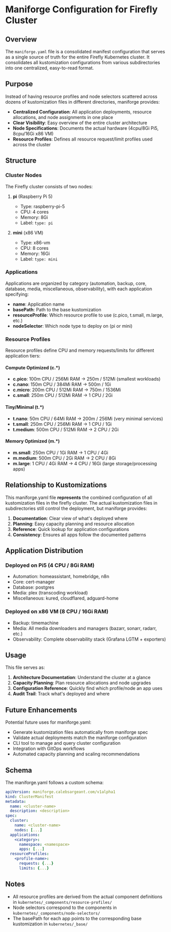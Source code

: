 # Maniforge Configuration for Firefly Cluster

## Overview

The `maniforge.yaml` file is a consolidated manifest configuration that serves as a single source of truth for the entire Firefly Kubernetes cluster. It consolidates all kustomization configurations from various subdirectories into one centralized, easy-to-read format.

## Purpose

Instead of having resource profiles and node selectors scattered across dozens of kustomization files in different directories, maniforge provides:

- **Centralized Configuration**: All application deployments, resource allocations, and node assignments in one place
- **Clear Visibility**: Easy overview of the entire cluster architecture
- **Node Specifications**: Documents the actual hardware (4cpu/8Gi Pi5, 8cpu/16Gi x86 VM)
- **Resource Profiles**: Defines all resource request/limit profiles used across the cluster

## Structure

### Cluster Nodes

The Firefly cluster consists of two nodes:

1. **pi** (Raspberry Pi 5)
   - Type: raspberry-pi-5
   - CPU: 4 cores
   - Memory: 8Gi
   - Label: `type: pi`

2. **mini** (x86 VM)
   - Type: x86-vm
   - CPU: 8 cores
   - Memory: 16Gi
   - Label: `type: mini`

### Applications

Applications are organized by category (automation, backup, core, database, media, miscellaneous, observability), with each application specifying:

- **name**: Application name
- **basePath**: Path to the base kustomization
- **resourceProfile**: Which resource profile to use (c.pico, t.small, m.large, etc.)
- **nodeSelector**: Which node type to deploy on (pi or mini)

### Resource Profiles

Resource profiles define CPU and memory requests/limits for different application tiers:

#### Compute Optimized (c.*)
- **c.pico**: 100m CPU / 256Mi RAM → 250m / 512Mi (smallest workloads)
- **c.nano**: 150m CPU / 384Mi RAM → 500m / 1Gi
- **c.micro**: 200m CPU / 512Mi RAM → 750m / 1536Mi
- **c.small**: 250m CPU / 512Mi RAM → 1 CPU / 2Gi

#### Tiny/Minimal (t.*)
- **t.nano**: 50m CPU / 64Mi RAM → 200m / 256Mi (very minimal services)
- **t.small**: 250m CPU / 256Mi RAM → 1 CPU / 1Gi
- **t.medium**: 500m CPU / 512Mi RAM → 2 CPU / 2Gi

#### Memory Optimized (m.*)
- **m.small**: 250m CPU / 1Gi RAM → 1 CPU / 4Gi
- **m.medium**: 500m CPU / 2Gi RAM → 2 CPU / 8Gi
- **m.large**: 1 CPU / 4Gi RAM → 4 CPU / 16Gi (large storage/processing apps)

## Relationship to Kustomizations

This maniforge.yaml file **represents** the combined configuration of all kustomization files in the firefly cluster. The actual kustomization files in subdirectories still control the deployment, but maniforge provides:

1. **Documentation**: Clear view of what's deployed where
2. **Planning**: Easy capacity planning and resource allocation
3. **Reference**: Quick lookup for application configurations
4. **Consistency**: Ensures all apps follow the documented patterns

## Application Distribution

### Deployed on Pi5 (4 CPU / 8Gi RAM)
- Automation: homeassistant, homebridge, n8n
- Core: cert-manager
- Database: postgres
- Media: plex (transcoding workload)
- Miscellaneous: kured, cloudflared, adguard-home

### Deployed on x86 VM (8 CPU / 16Gi RAM)
- Backup: timemachine
- Media: All media downloaders and managers (bazarr, sonarr, radarr, etc.)
- Observability: Complete observability stack (Grafana LGTM + exporters)

## Usage

This file serves as:
1. **Architecture Documentation**: Understand the cluster at a glance
2. **Capacity Planning**: Plan resource allocations and node upgrades
3. **Configuration Reference**: Quickly find which profile/node an app uses
4. **Audit Trail**: Track what's deployed and where

## Future Enhancements

Potential future uses for maniforge.yaml:
- Generate kustomization files automatically from maniforge spec
- Validate actual deployments match the maniforge configuration
- CLI tool to manage and query cluster configuration
- Integration with GitOps workflows
- Automated capacity planning and scaling recommendations

## Schema

The maniforge.yaml follows a custom schema:
```yaml
apiVersion: maniforge.calebsargeant.com/v1alpha1
kind: ClusterManifest
metadata:
  name: <cluster-name>
  description: <description>
spec:
  cluster:
    name: <cluster-name>
    nodes: [...]
  applications:
    <category>:
      namespace: <namespace>
      apps: [...]
  resourceProfiles:
    <profile-name>:
      requests: {...}
      limits: {...}
```

## Notes

- All resource profiles are derived from the actual component definitions in `kubernetes/_components/resource-profiles/`
- Node selectors correspond to the components in `kubernetes/_components/node-selectors/`
- The basePath for each app points to the corresponding base kustomization in `kubernetes/_base/`
